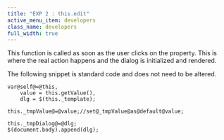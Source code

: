 ```yaml
---
title: "EXP 2 : this.edit"
active_menu_item: developers
class_name: developers
full_width: true
---
```



This function is called as soon as the user clicks on the property. This is where the real action happens and the dialog is initialized and rendered.

The following snippet is standard code and does not need to be altered.

     
    var@self@=@this,
        value = this.getValue(),
        dlg = $(this._template);
     
    this._tmpValue@=@value;//set@_tmpValue@as@default@value;
     
    this._tmpDialog@=@dlg;
    $(document.body).append(dlg);
     
   

